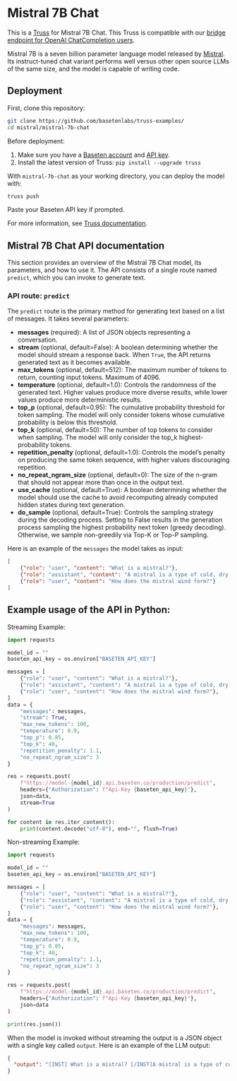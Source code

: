 # Mistral 7B Chat

This is a [Truss](https://truss.baseten.co/) for Mistral 7B Chat. This Truss is compatible with our [bridge endpoint for OpenAI ChatCompletion users](https://docs.baseten.co/api-reference/openai).

Mistral 7B is a seven billion parameter language model released by [Mistral](https://mistral.ai/). Its instruct-tuned chat variant performs well versus other open source LLMs of the same size, and the model is capable of writing code.

## Deployment

First, clone this repository:

```sh
git clone https://github.com/basetenlabs/truss-examples/
cd mistral/mistral-7b-chat
```

Before deployment:

1. Make sure you have a [Baseten account](https://app.baseten.co/signup) and [API key](https://app.baseten.co/settings/account/api_keys).
2. Install the latest version of Truss: `pip install --upgrade truss`

With `mistral-7b-chat` as your working directory, you can deploy the model with:

```sh
truss push
```

Paste your Baseten API key if prompted.

For more information, see [Truss documentation](https://truss.baseten.co).


## Mistral 7B Chat API documentation

This section provides an overview of the Mistral 7B Chat model, its parameters, and how to use it. The API consists of a single route named  `predict`, which you can invoke to generate text.

### API route: `predict`

The `predict` route is the primary method for generating text based on a list of messages. It takes several parameters:

- __messages__ (required): A list of JSON objects representing a conversation.
- __stream__ (optional, default=False): A boolean determining whether the model should stream a response back. When `True`, the API returns generated text as it becomes available.
- __max_tokens__ (optional, default=512): The maximum number of tokens to return, counting input tokens. Maximum of 4096.
- __temperature__ (optional, default=1.0): Controls the randomness of the generated text. Higher values produce more diverse results, while lower values produce more deterministic results.
- __top_p__ (optional, default=0.95): The cumulative probability threshold for token sampling. The model will only consider tokens whose cumulative probability is below this threshold.
- __top_k__ (optional, default=50): The number of top tokens to consider when sampling. The model will only consider the top_k highest-probability tokens.
- __repetition_penalty__ (optional, default=1.0): Controls the model’s penalty on producing the same token sequence, with higher values discouraging repetition.
- __no_repeat_ngram_size__ (optional, default=0): The size of the n-gram that should not appear more than once in the output text.
- __use_cache__ (optional, default=True): A boolean determining whether the model should use the cache to avoid recomputing already computed hidden states during text generation.
- __do_sample__ (optional, default=True): Controls the sampling strategy during the decoding process. Setting to False results in the generation process sampling the highest probability next token (greedy decoding). Otherwise, we sample non-greedily via Top-K or Top-P sampling.

Here is an example of the `messages` the model takes as input:
```json
[
    {"role": "user", "content": "What is a mistral?"},
    {"role": "assistant", "content": "A mistral is a type of cold, dry wind that blows across the southern slopes of the Alps from the Valais region of Switzerland into the Ligurian Sea near Genoa. It is known for its strong and steady gusts, sometimes reaching up to 60 miles per hour."},
    {"role": "user", "content": "How does the mistral wind form?"}
]
```

## Example usage of the API in Python:

Streaming Example:

```python
import requests

model_id = ""
baseten_api_key = os.environ["BASETEN_API_KEY"]

messages = [
    {"role": "user", "content": "What is a mistral?"},
    {"role": "assistant", "content": "A mistral is a type of cold, dry wind that blows across the southern slopes of the Alps from the Valais region of Switzerland into the Ligurian Sea near Genoa. It is known for its strong and steady gusts, sometimes reaching up to 60 miles per hour."},
    {"role": "user", "content": "How does the mistral wind form?"},
]
data = {
    "messages": messages,
    "stream": True,
    "max_new_tokens": 100,
    "temperature": 0.9,
    "top_p": 0.85,
    "top_k": 40,
    "repetition_penalty": 1.1,
    "no_repeat_ngram_size": 3
}

res = requests.post(
    f"https://model-{model_id}.api.baseten.co/production/predict",
    headers={"Authorization": f"Api-Key {baseten_api_key}"},
    json=data,
    stream=True
)

for content in res.iter_content():
    print(content.decode("utf-8"), end="", flush=True)
```

Non-streaming Example:

```python
import requests

model_id = ""
baseten_api_key = os.environ["BASETEN_API_KEY"]

messages = [
    {"role": "user", "content": "What is a mistral?"},
    {"role": "assistant", "content": "A mistral is a type of cold, dry wind that blows across the southern slopes of the Alps from the Valais region of Switzerland into the Ligurian Sea near Genoa. It is known for its strong and steady gusts, sometimes reaching up to 60 miles per hour."},
    {"role": "user", "content": "How does the mistral wind form?"},
]
data = {
    "messages": messages,
    "max_new_tokens": 100,
    "temperature": 0.9,
    "top_p": 0.85,
    "top_k": 40,
    "repetition_penalty": 1.1,
    "no_repeat_ngram_size": 3
}

res = requests.post(
    f"https://model-{model_id}.api.baseten.co/production/predict",
    headers={"Authorization": f"Api-Key {baseten_api_key}"},
    json=data
)

print(res.json())
```

When the model is invoked without streaming the output is a JSON object with a single key called `output`.
Here is an example of the LLM output:

```json
{
  "output": "[INST] What is a mistral? [/INST]A mistral is a type of cold, dry wind that blows across the southern slopes of the Alps from the Valais region of Switzerland into the Ligurian Sea near Genoa. It is known for its strong and steady gusts, sometimes reaching up to 60 miles per hour.  [INST] How does the mistral wind form? [/INST]The mistral wind forms as a result of the movement of cold air from the high mountains of the Swiss Alps towards the sea. The cold air collides with the warmer air over the Mediterranean Sea, causing the cold air to rise rapidly and creating a cyclonic circulation. As the warm air rises, the cold air flows into the valley, creating a strong, steady wind known as the mistral.\n\nThe mistral is typically strongest during the winter months when the air is cold."
}
```
